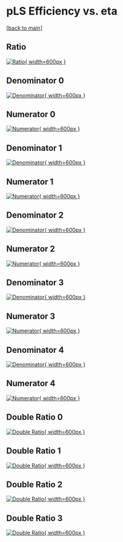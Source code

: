 # pLS Efficiency vs. eta

[[back to main](./)]



## Ratio

[![Ratio](../mtv/var/pLS_base_321_0_eff_eta.png){ width=600px }](../mtv/var/pLS_base_321_0_eff_eta.pdf)

## Denominator 0

[![Denominator](../mtv/den/pLS_base_321_0_eff_eta_den0.png){ width=600px }](../mtv/den/pLS_base_321_0_eff_eta_den0.pdf)

## Numerator 0

[![Numerator](../mtv/num/pLS_base_321_0_eff_eta_num0.png){ width=600px }](../mtv/num/pLS_base_321_0_eff_eta_num0.pdf)

## Denominator 1

[![Denominator](../mtv/den/pLS_base_321_0_eff_eta_den1.png){ width=600px }](../mtv/den/pLS_base_321_0_eff_eta_den1.pdf)

## Numerator 1

[![Numerator](../mtv/num/pLS_base_321_0_eff_eta_num1.png){ width=600px }](../mtv/num/pLS_base_321_0_eff_eta_num1.pdf)

## Denominator 2

[![Denominator](../mtv/den/pLS_base_321_0_eff_eta_den2.png){ width=600px }](../mtv/den/pLS_base_321_0_eff_eta_den2.pdf)

## Numerator 2

[![Numerator](../mtv/num/pLS_base_321_0_eff_eta_num2.png){ width=600px }](../mtv/num/pLS_base_321_0_eff_eta_num2.pdf)

## Denominator 3

[![Denominator](../mtv/den/pLS_base_321_0_eff_eta_den3.png){ width=600px }](../mtv/den/pLS_base_321_0_eff_eta_den3.pdf)

## Numerator 3

[![Numerator](../mtv/num/pLS_base_321_0_eff_eta_num3.png){ width=600px }](../mtv/num/pLS_base_321_0_eff_eta_num3.pdf)

## Denominator 4

[![Denominator](../mtv/den/pLS_base_321_0_eff_eta_den4.png){ width=600px }](../mtv/den/pLS_base_321_0_eff_eta_den4.pdf)

## Numerator 4

[![Numerator](../mtv/num/pLS_base_321_0_eff_eta_num4.png){ width=600px }](../mtv/num/pLS_base_321_0_eff_eta_num4.pdf)

## Double Ratio 0

[![Double Ratio](../mtv/ratio/pLS_base_321_0_eff_eta_ratio0.png){ width=600px }](../mtv/ratio/pLS_base_321_0_eff_eta_ratio0.pdf)

## Double Ratio 1

[![Double Ratio](../mtv/ratio/pLS_base_321_0_eff_eta_ratio1.png){ width=600px }](../mtv/ratio/pLS_base_321_0_eff_eta_ratio1.pdf)

## Double Ratio 2

[![Double Ratio](../mtv/ratio/pLS_base_321_0_eff_eta_ratio2.png){ width=600px }](../mtv/ratio/pLS_base_321_0_eff_eta_ratio2.pdf)

## Double Ratio 3

[![Double Ratio](../mtv/ratio/pLS_base_321_0_eff_eta_ratio3.png){ width=600px }](../mtv/ratio/pLS_base_321_0_eff_eta_ratio3.pdf)

